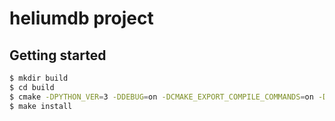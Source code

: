 # heliumdb project

## Getting started

```bash
$ mkdir build
$ cd build
$ cmake -DPYTHON_VER=3 -DDEBUG=on -DCMAKE_EXPORT_COMPILE_COMMANDS=on -DTESTS=on ..
$ make install
```

